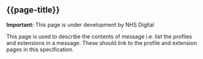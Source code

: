 ## {{page-title}}

  <div markdown="span" class="alert alert-warning" role="alert"><i class="fa fa-warning"></i><b> Important:</b> This page is under development by NHS Digital</div>

This page is used to describe the contents of message i.e. list the profiles and extensions in a message. These should link to the profile and extension pages in this specification.

